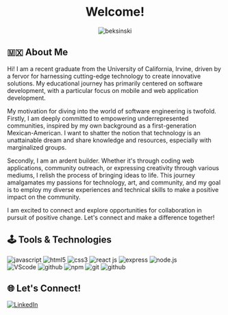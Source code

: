 <h1 align="center">Welcome!</h1>

<p align="center">
  <img alt="beksinski" src="https://media.tenor.com/Kf6d-zf40-cAAAAd/suntod-glts.gif">
</p>

## 🇲🇽 About Me
Hi! I am a recent graduate from the University of California, Irvine, driven by a fervor for harnessing cutting-edge technology to create innovative solutions. My educational journey has primarily centered on software development, with a particular focus on mobile and web application development.

My motivation for diving into the world of software engineering is twofold. Firstly, I am deeply committed to empowering underrepresented communities, inspired by my own background as a first-generation Mexican-American. I want to shatter the notion that technology is an unattainable dream and share knowledge and resources, especially with marginalized groups.

Secondly, I am an ardent builder. Whether it's through coding web applications, community outreach, or expressing creativity through various mediums, I relish the process of bringing ideas to life. This journey amalgamates my passions for technology, art, and community, and my goal is to employ my diverse experiences and technical skills to make a positive impact on the community.

I am excited to connect and explore opportunities for collaboration in pursuit of positive change. Let's connect and make a difference together!
## 🕹 Tools & Technologies 

<div class="tech" align=left>
  <img src="https://img.shields.io/badge/-JavaScript-444?logo=javascript&logoColor=yellow" alt="javascript"/>
  <img src="https://img.shields.io/badge/-HTML5-red?logo=html5&logoColor=white" alt="html5"/>
  <img src="https://img.shields.io/badge/-CSS3-blue?logo=css3&logoColor=white" alt="css3"/>
<!--   <img src="https://img.shields.io/badge/-Tailwind-6440CE?logo=tailwindcss&logoColor=white" alt="tailwind"/> -->
  <img src="https://img.shields.io/badge/-React-3c4156?logo=react&logoColor=61DAFB" alt="react js"/>
  <img src="https://img.shields.io/badge/-EXPRESS-000?logo=express&logoColor=white" alt="express"/>
  <img src="https://img.shields.io/badge/-NODEJS-339933?logo=node.js&logoColor=white" alt="node.js"/>
<!--   <img src="https://img.shields.io/badge/-PostgreSQL-396EA3?logo=postgresql&logoColor=white" alt="postgresql"/> -->
  
  <br>
  
  <img src="https://img.shields.io/badge/-VSCode-007ACC?logo=visualstudiocode&logoColor=white" alt="VScode"/>
  <img src="https://img.shields.io/badge/-Figma-000?logo=figma&logoColor=white" alt="github"/>
  <!-- <img src="https://img.shields.io/badge/-Babel-444?logo=babel&logoColor=yellow" alt="babel"/>
  <img src="https://img.shields.io/badge/-Webpack-2B3A42?logo=webpack&logoColor=8DD6F9" alt="webpack"/>
  <img src="https://img.shields.io/badge/-AWS EC2-000?logo=amazonaws&logoColor=DD8A2D" alt="AWS EC2"/> -->
  <img src="https://img.shields.io/badge/-npm-BC432B?logo=npm&logoColor=white" alt="npm"/>
  <img src="https://img.shields.io/badge/-Git-F05032?logo=git&logoColor=white" alt="git"/>
  <img src="https://img.shields.io/badge/-GitHub-000?logo=github&logoColor=white" alt="github"/>
  <!-- <img src="https://img.shields.io/badge/-Docker-blue?logo=docker&logoColor=white" alt="docker"/> -->
</div>

## 🌐 Let's Connect!

<a href="https://www.linkedin.com/in/david-cuen/">![LinkedIn](https://img.shields.io/badge/linkedin-%230077B5.svg?style=for-the-badge&logo=linkedin&logoColor=white) </a>

<!--
**cuend/cuend** is a ✨ _special_ ✨ repository because its `README.md` (this file) appears on your GitHub profile.

Here are some ideas to get you started:

- 🔭 I’m currently working on ...
- 🌱 I’m currently learning ...
- 👯 I’m looking to collaborate on ...
- 🤔 I’m looking for help with ...
- 💬 Ask me about ...
- 📫 How to reach me: ...
- 😄 Pronouns: ...
- ⚡ Fun fact: ...
-->
